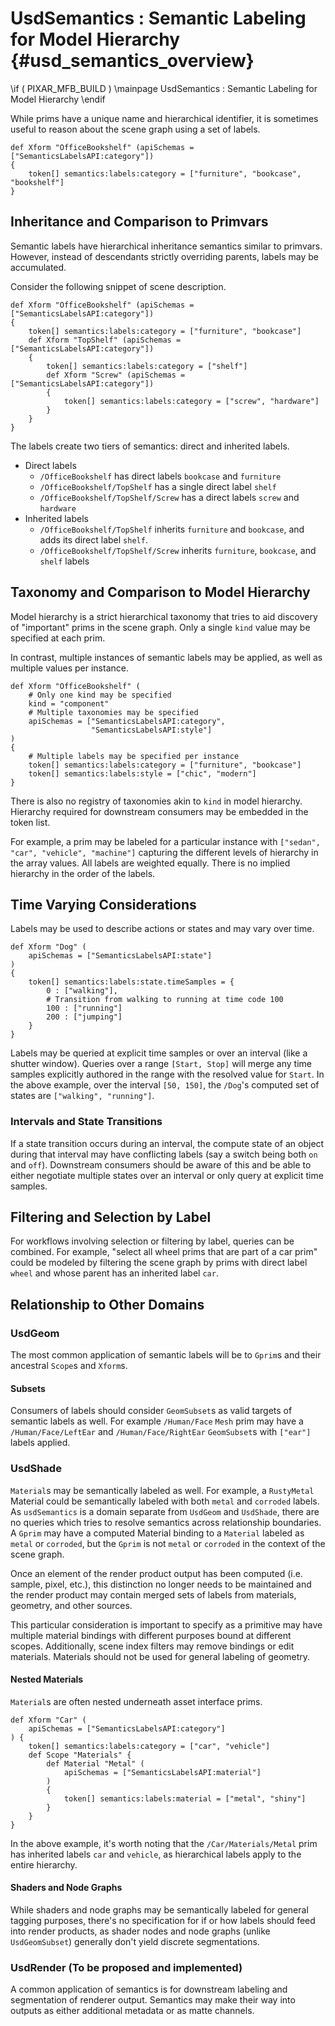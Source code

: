 # UsdSemantics : Semantic Labeling for Model Hierarchy {#usd_semantics_overview}

\if ( PIXAR_MFB_BUILD )
\mainpage UsdSemantics : Semantic Labeling for Model Hierarchy
\endif

While prims have a unique name and hierarchical identifier, it is sometimes
useful to reason about the scene graph using a set of labels.

```
def Xform "OfficeBookshelf" (apiSchemas = ["SemanticsLabelsAPI:category"])
{
    token[] semantics:labels:category = ["furniture", "bookcase", "bookshelf"]
}
```

## Inheritance and Comparison to Primvars

Semantic labels have hierarchical inheritance semantics similar
to primvars. However, instead of descendants strictly overriding
parents, labels may be accumulated.

Consider the following snippet of scene description.

```
def Xform "OfficeBookshelf" (apiSchemas = ["SemanticsLabelsAPI:category"])
{
    token[] semantics:labels:category = ["furniture", "bookcase"]
    def Xform "TopShelf" (apiSchemas = ["SemanticsLabelsAPI:category"])
    {
        token[] semantics:labels:category = ["shelf"]
        def Xform "Screw" (apiSchemas = ["SemanticsLabelsAPI:category"])
        {
            token[] semantics:labels:category = ["screw", "hardware"]
        }
    }
}
```

The labels create two tiers of semantics: direct and inherited labels.

* Direct labels
    * `/OfficeBookshelf` has direct labels `bookcase` and `furniture`
    * `/OfficeBookshelf/TopShelf` has a single direct label `shelf`
    * `/OfficeBookshelf/TopShelf/Screw` has a direct labels `screw` and `hardware`
* Inherited labels
    * `/OfficeBookshelf/TopShelf` inherits `furniture` and
      `bookcase`, and adds its direct label `shelf`.
    * `/OfficeBookshelf/TopShelf/Screw` inherits `furniture`,
      `bookcase`, and `shelf` labels

## Taxonomy and Comparison to Model Hierarchy

Model hierarchy is a strict hierarchical taxonomy that
tries to aid discovery of "important" prims in the scene graph.
Only a single `kind` value may be specified at each prim.

In contrast, multiple instances of semantic labels may be applied,
as well as multiple values per instance.

```
def Xform "OfficeBookshelf" (
    # Only one kind may be specified
    kind = "component"
    # Multiple taxonomies may be specified
    apiSchemas = ["SemanticsLabelsAPI:category",
                  "SemanticsLabelsAPI:style"]
)
{
    # Multiple labels may be specified per instance
    token[] semantics:labels:category = ["furniture", "bookcase"]
    token[] semantics:labels:style = ["chic", "modern"]
}
```

There is also no registry of taxonomies akin to `kind` in model
hierarchy. Hierarchy required for downstream consumers may be
embedded in the token list.

For example, a prim may be labeled for a particular instance with
`["sedan", "car", "vehicle", "machine"]` capturing the different
levels of hierarchy in the array values. All labels are weighted
equally. There is no implied hierarchy in the order of the labels.

## Time Varying Considerations

Labels may be used to describe actions or states and may vary over time.

```
def Xform "Dog" (
    apiSchemas = ["SemanticsLabelsAPI:state"]
)
{
    token[] semantics:labels:state.timeSamples = {
        0 : ["walking"],
        # Transition from walking to running at time code 100
        100 : ["running"]
        200 : ["jumping"]
    }
}
```

Labels may be queried at explicit time samples or over an interval
(like a shutter window). Queries over a range `[Start, Stop]` will merge
any time samples explicitly authored in the range with the resolved value
for `Start`. In the above example, over the interval `[50, 150]`, the `/Dog`'s
computed set of states are `["walking", "running"]`.

### Intervals and State Transitions

If a state transition occurs during an interval, the compute state of an object
during that interval may have conflicting labels (say a switch being both `on`
and `off`). Downstream consumers should be aware of this and be able to either
negotiate multiple states over an interval or only query at explicit time
samples.

## Filtering and Selection by Label

For workflows involving selection or filtering by label, queries
can be combined. For example, "select all wheel prims that are part
of a car prim" could be modeled by filtering the scene graph by prims
with direct label `wheel` and whose parent has an inherited label `car`.

## Relationship to Other Domains

### UsdGeom

The most common application of semantic labels will be to `Gprim`s and their
ancestral `Scope`s and `Xform`s.

#### Subsets

Consumers of labels should consider `GeomSubset`s as valid targets of semantic
labels as well. For example `/Human/Face` `Mesh` prim may have a
`/Human/Face/LeftEar` and `/Human/Face/RightEar` `GeomSubset`s with `["ear"]`
labels applied.

### UsdShade

`Material`s may be semantically labeled as well. For example, a `RustyMetal`
Material could be semantically labeled with both `metal` and `corroded` labels.
As `usdSemantics` is a domain separate from `UsdGeom` and `UsdShade`, there are
no queries which tries to resolve semantics across relationship boundaries. A
`Gprim` may have a computed Material binding to a `Material` labeled as `metal`
or `corroded`, but the `Gprim` is not `metal` or `corroded` in the context
of the scene graph.

Once an element of the render product output has been computed (i.e. sample,
pixel, etc.), this distinction no longer needs to be maintained and the
render product may contain merged sets of labels from materials, geometry,
and other sources.

This particular consideration is important to specify as a primitive may have
multiple material bindings with different purposes bound at different scopes.
Additionally, scene index filters may remove bindings or edit materials.
Materials should not be used for general labeling of geometry.

#### Nested Materials

`Material`s are often nested underneath asset interface prims.

```
def Xform "Car" (
    apiSchemas = ["SemanticsLabelsAPI:category"]
) {
    token[] semantics:labels:category = ["car", "vehicle"]
    def Scope "Materials" {
        def Material "Metal" (
            apiSchemas = ["SemanticsLabelsAPI:material"]
        )
        {
            token[] semantics:labels:material = ["metal", "shiny"]
        }
    }
}
```

In the above example, it's worth noting that the `/Car/Materials/Metal` prim
has inherited labels `car` and `vehicle`, as hierarchical labels apply to the
entire hierarchy.

#### Shaders and Node Graphs

While shaders and node graphs may be semantically labeled for general tagging
purposes, there's no specification for if or how labels should feed into render
products, as shader nodes and node graphs (unlike `UsdGeomSubset`) generally
don't yield discrete segmentations.

### UsdRender (To be proposed and implemented)

A common application of semantics is for downstream labeling and segmentation
of renderer output. Semantics may make their way into outputs as
either additional metadata or as matte channels.